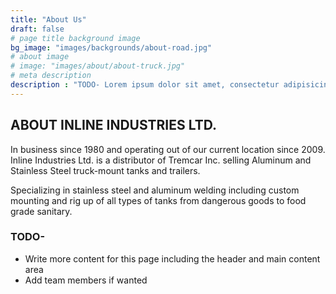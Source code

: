 ```yaml
---
title: "About Us"
draft: false
# page title background image
bg_image: "images/backgrounds/about-road.jpg"
# about image
# image: "images/about/about-truck.jpg"
# meta description
description : "TODO- Lorem ipsum dolor sit amet, consectetur adipisicing elit, sed do eiusmod tempor incididunt ut labore. dolore magna aliqua. Ut enim ad minim veniam, quis nostrud."
---
```


## ABOUT INLINE INDUSTRIES LTD.

In business since 1980 and operating out of our current location since 2009. Inline Industries Ltd. is a distributor of Tremcar Inc. selling Aluminum and Stainless Steel truck-mount tanks and trailers.

Specializing in stainless steel and aluminum welding including custom mounting and rig up of all types of tanks from dangerous goods to food grade sanitary.

### TODO-

- Write more content for this page including the header and main content area
- Add team members if wanted